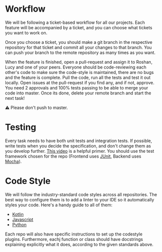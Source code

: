 # Workflow 

We will be following a ticket-based workflow for all our projects. Each feature will be accompanied by a ticket, and you can choose what tickets you want to work on.  

Once you choose a ticket, you should make a git branch in the respective repository for that ticket and commit all your changes to that branch. You can push your branch to the remote repository as many times as you want.

When the feature is finished, open a pull-request and assign it to Roshan, Lucy and one of your peers. Everyone should be code-reviewing each other's code to make sure the code-style is maintained, there are no bugs and the feature is complete. Pull the code, run all the tests and test it out locally. Open issues at the pull-request if you find any, and if not, approve. You need 2 approvals and 100% tests passing to be able to merge your code into master. Once its done, delete your remote branch and start the next task! 

⚠️ Please don't push to master.


# Testing 

Every task needs to have both unit tests and integration tests. If possible, write tests when you decide the specification, and don't change them as you develop further. [This video](https://www.youtube.com/watch?v=uCxL7NGEohI) is a helpful primer. You should use the test framework chosen for the repo (Frontend uses [JUnit](https://kotlinlang.org/docs/reference/mpp-run-tests.html), Backend uses [Mocha](https://mochajs.org/)).

# Code Style

We will follow the industry-standard code styles across all repositories. The best way to configure them is to add a linter to your IDE so it automatically styles your code. Here's a handy guide to all of them: 

- [Kotlin](https://kotlinlang.org/docs/reference/coding-conventions.html)
- [Javascript](https://github.com/airbnb/javascript)
- [Python](https://www.python.org/dev/peps/pep-0008/)
  
Each repo will also have specific instructions to set up the codestyle plugins. Furthermore, eachj function or class should have docstrings explaining explicitly what it does, according to the given standards above. 
